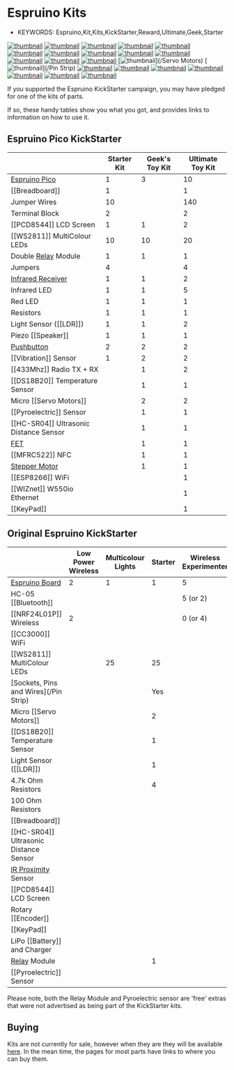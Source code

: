 <!--- Copyright (c) 2013 Gordon Williams, Pur3 Ltd. See the file LICENSE for copying permission. -->
Espruino Kits
==============

* KEYWORDS: Espruino,Kit,Kits,KickStarter,Reward,Ultimate,Geek,Starter

[![thumbnail](battery.jpg)](/Battery)
[![thumbnail](bluetooth.jpg)](/Bluetooth)
[![thumbnail](breadboard.jpg)](/Breadboard)
[![thumbnail](CC3000.jpg)](/CC3000)
[![thumbnail](DS18B20.jpg)](/DS18B20)
[![thumbnail](espruino.jpg)](/EspruinoBoard)
[![thumbnail](GL5537.jpg)](/LDR)
[![thumbnail](irprox.jpg)](/InfraredProximity)
[![thumbnail](keypad.jpg)](/KeyPad)
[![thumbnail](lcd.jpg)](/PCD8544)
[![thumbnail](NRF24.jpg)](/NRF24L01P)
[![thumbnail](pyro.jpg)](/Pyroelectric)
[![thumbnail](relay.jpg)](/Relays)
[![thumbnail](servo.jpg)](/Servo Motors)
[![thumbnail](strip.jpg)](/Pin Strip)
[![thumbnail](ultrasonic.jpg)](/HC-SR04)
[![thumbnail](WS2811.jpg)](/WS2811)
[![thumbnail](piezo.jpg)](/Speaker)
[![thumbnail](vibration.jpg)](/Vibration)
[![thumbnail](button.jpg)](/Button)
[![thumbnail](apa106.jpg)](/WS2811)
[![thumbnail](irreceiver.jpg)](/IRReceiver)


If you supported the Espruino KickStarter campaign, you may have pledged for one of the kits of parts.

If so, these handy tables show you what you got, and provides links to information on how to use it.

Espruino Pico KickStarter
----------------------

|                                   | Starter Kit | Geek's Toy Kit | Ultimate Toy Kit |
|-----------------------------------|-------------|----------------|------------------|
| [Espruino Pico](/Pico)            | 1           |  3             |  10              |
| [[Breadboard]]                    | 1           |                |  1               |
| Jumper Wires                      | 10          |                |  140             |
| Terminal Block                    | 2           |                |  2               |
| [[PCD8544]] LCD Screen            | 1           |  1             |  2               |
| [[WS2811]] MultiColour LEDs       | 10          |  10            |  20              |
| Double [Relay](Relays) Module     | 1           |  1             |  1               |
| Jumpers                           | 4           |                |  4               |
| [Infrared Receiver](/IRReceiver)  | 1           |  1             |  2               |
| Infrared LED                      | 1           |  1             |  5               |
| Red LED                           | 1           |  1             |  1               |
| Resistors                         | 1           |  1             |  1               |
| Light Sensor ([[LDR]])            | 1           |  1             |  2               |
| Piezo [[Speaker]]                 | 1           |  1             |  1               |
| [Pushbutton](/Button)             | 2           |  2             |  2               |
| [[Vibration]] Sensor              | 1           |  2             |  2               |
| [[433Mhz]] Radio TX + RX          |             |  1             |  2               |
| [[DS18B20]] Temperature Sensor    |             |  1             |  1               |
| Micro [[Servo Motors]]            |             |  2             |  2               |
| [[Pyroelectric]] Sensor           |             |  1             |  1               |
| [[HC-SR04]] Ultrasonic Distance Sensor |        |  1             |  1               |
| [FET](/mosfets)                   |             |  1             |  1               |
| [[MFRC522]] NFC                   |             |  1             |  1               |
| [Stepper Motor](/Stepper+Motors)  |             |  1             |  1               |
| [[ESP8266]] WiFi                  |             |                |  1               |
| [[WIZnet]] W550io Ethernet        |             |                |  1               |
| [[KeyPad]]                        |             |                |  1               |


Original Espruino KickStarter
-------------------------

|                                   | Low Power Wireless | Multicolour Lights | Starter | Wireless Experimenter | WiFi Wireless | Ultimate WiFi |
|-----------------------------------|--------------------|--------------------|---------|-----------------------|---------------|---------------|
| [Espruino Board](/EspruinoBoard)  | 2                  | 1                  | 1       | 5                     | 4             | 4             |
| HC-05 [[Bluetooth]]               |                    |                    |         | 5 (or 2)              | 2             | 2             |
| [[NRF24L01P]] Wireless            | 2                  |                    |         | 0 (or 4)              | 2             | 2             |
| [[CC3000]] WiFi                   |                    |                    |         |                       | 1             | 1             |
| [[WS2811]] MultiColour LEDs       |                    | 25                 | 25      |                       |               | 25            |
| [Sockets, Pins and Wires](/Pin Strip) |                |                    | Yes     |                       |               | Yes           |
| Micro [[Servo Motors]]            |                    |                    | 2       |                       |               | 2             |
| [[DS18B20]] Temperature Sensor    |                    |                    | 1       |                       |               | 1             |
| Light Sensor ([[LDR]])            |                    |                    | 1       |                       |               | 1             |
| 4.7k Ohm Resistors                |                    |                    | 4       |                       |               | 4             |
| 100 Ohm Resistors                 |                    |                    |         |                       |               | 2             |
| [[Breadboard]]                    |                    |                    |         |                       |               | 1             |
| [[HC-SR04]] Ultrasonic Distance Sensor |               |                    |         |                       |               | 1             |
| [IR Proximity](/InfraredProximity) Sensor  |           |                    |         |                       |               | 1             |
| [[PCD8544]] LCD Screen            |                    |                    |         |                       |               | 1             |
| Rotary [[Encoder]]                |                    |                    |         |                       |               | 1             |
| [[KeyPad]]                        |                    |                    |         |                       |               | 1             |
| LiPo [[Battery]] and Charger      |                    |                    |         |                       |               | 1             |
| [Relay](Relays) Module            |                    |                    | 1       |                       |               | 1             |
| [[Pyroelectric]] Sensor           |                    |                    |         |                       |               | 1             |

Please note, both the Relay Module and Pyroelectric sensor are 'free' extras that were not advertised as being part of the KickStarter kits.


Buying
-----

Kits are not currently for sale, however when they are they will be available [here](/Order). In the mean time, the pages for most parts have links to where you can buy them.

